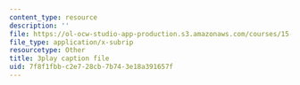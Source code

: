 ```yaml
---
content_type: resource
description: ''
file: https://ol-ocw-studio-app-production.s3.amazonaws.com/courses/15-071-the-analytics-edge-spring-2017/7f8f1fbbc2e728cb7b743e18a391657f_-G_d3A0x_0Y.srt
file_type: application/x-subrip
resourcetype: Other
title: 3play caption file
uid: 7f8f1fbb-c2e7-28cb-7b74-3e18a391657f
---
```

